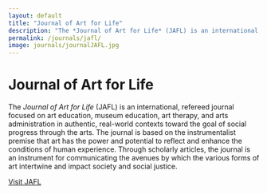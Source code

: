 ```yaml
---
layout: default
title: "Journal of Art for Life"
description: "The *Journal of Art for Life* (JAFL) is an international, refereed journal focused on art education, museum education, art therapy, and arts administration in authentic, real-world contexts toward the goal of social progress through the arts."
permalink: /journals/jafl/
image: journals/journalJAFL.jpg
---
```


# Journal of Art for Life

The *Journal of Art for Life* (JAFL) is an international, refereed journal focused on art education, museum education, art therapy, and arts administration in authentic, real-world contexts toward the goal of social progress through the arts. The journal is based on the instrumentalist premise that art has the power and potential to reflect and enhance the conditions of human experience. Through scholarly articles, the journal is an instrument for communicating the avenues by which the various forms of art intertwine and impact society and social justice.

[Visit JAFL](https://journals.flvc.org/jafl "JAFL Homepage")
